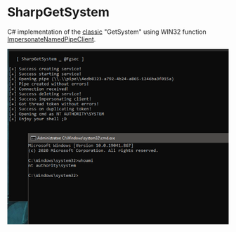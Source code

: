 # SharpGetSystem

C# implementation of the [classic](https://www.offensive-security.com/metasploit-unleashed/privilege-escalation/) "GetSystem" using WIN32 function [ImpersonateNamedPipeClient](https://docs.microsoft.com/en-us/windows/win32/api/namedpipeapi/nf-namedpipeapi-impersonatenamedpipeclient).

![example](example.PNG)
